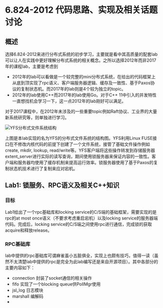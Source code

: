 # 6.824-2012 代码思路、实现及相关话题讨论
## 概述
选择6.824-2012来进行分布式系统的初步学习，主要就是看中其高质量的配套lab可以让人在实践中更好理解分布式系统的相关概念。之所以选择2012年而非2017年的课程lab，主要是考虑到
- 2012年的lab可以看做是一个较完整的mini分布式系统，在给出的代码框架上从底到顶实现了rpc语义、客户端服务器逻辑、缓存及一致性、基于Paxos协议的复制状态机。而2017年的lab则是4个较为独立的topic。
- 2012年的lab使用C++而2017年的lab使用Go。对于C++ 11中引入的并发特性一直想找机会学习一下，这一点2012年的lab刚好可以满足。

对于2017课程中，在2012年未涉及的一些重要topic例如Raft协议、工业界的大量新系统研究等，则单独进行学习。

![YFS分布式文件系统结构](https://pdos.csail.mit.edu/archive/6.824-2012/labs/yfs.jpg "YFS分布式文件系统结构")

上图是本lab实现的名为YFS的分布式文件系统的结构图。YFS利用Linux FUSE接口在不修改内核代码的前提下创建了一个文件系统，接管了基础文件操作例如create, mkdir, lookup, read/write等。YFS客户端将这些操作转发到存储服务器extent_server进行实际的读写查询，期间使用锁服务器来保证内容的一致性。客户端和服务器均使用了缓存机制来提高运行效率。锁服务器使用了基于Paxos的复制状态机技术进行了复制来应对宕机。 


## Lab1: 锁服务、RPC语义及相关C++知识
### 目标
Lab1给出了一个rpc基础库和locking service的C/S端的基础框架，需要实现的是rpc的at most once语义（不要求考虑重启宕机）以及locking service的服务器端代码。完成后，locking service的C/S端之间使用rpc进行通信，完成锁的获取acquire和释放release。
### RPC基础库
lab中提供的rpc基础库可谓麻雀虽小五脏俱全，实现上也颇有技巧，值得一读（虽然不太清楚lab中提供的rpc是完全为此lab编写还是来自开源项目）。其中各部分的主要内容如下：
- connection 封装了socket通信的相关操作
- fifo 实现了一个blocking queue供PollMgr使用
- jsl_log 日志模块
- marshall 编解码
- 




